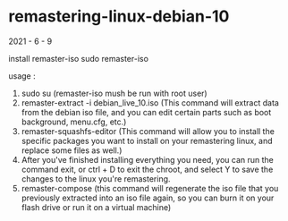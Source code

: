 # remastering-linux-debian-10


2021 - 6 - 9

install remaster-iso
sudo remaster-iso

usage :
1. sudo su (remaster-iso mush be run with root user)
2. remaster-extract -i debian_live_10.iso (This command will extract data from the debian iso file, and you can edit certain parts such as boot background, menu.cfg, etc.)
3. remaster-squashfs-editor (This command will allow you to install the specific packages you want to install on your remastering linux, and replace some files as well.)
4. After you've finished installing everything you need, you can run the command exit, or ctrl + D to exit the chroot, and select Y to save the changes to the linux you're remastering.
5. remaster-compose (this command will regenerate the iso file that you previously extracted into an iso file again, so you can burn it on your flash drive or run it on a virtual machine)
